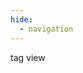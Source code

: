 ```yaml
---
hide:
  - navigation
---
```


<div class="btn btn-primary" onclick="window.location.href = 'tags'">
	tag view
</div>

<div class="gallery"></div> 

<script>

// --------------------------------	//
//                            		//
//	  Gamefied version		    	//
//                            		//
// -------------------------------- //
var urlParams = new URLSearchParams(window.location.search);
if(urlParams.has('gamified')) {
	alert("Congratulations! You have chosen the gamified version! This is still under (secret) development, so stay tuned!");
}

// --------------------------------	//
//                            		//
//	  Initialize			    	//
//                            		//
// -------------------------------- //

let section = 'work'

function init(){

	// --------------------------------	//
	// Loop through project data		//
	// -------------------------------- //
	counter = 0;

	// filter data by tag, default is all
	let tag = urlParams.get('tag');
	if (tag) {
		document.querySelector('.gallery').innerHTML = '';
		data.work.values.forEach(function(row) {
			let tags = row[6].split(',');
			if (tags.map(function(x) { return x.trim() }).includes(tag)) {
				addGalleryItem(row,counter);
			}
			counter++;
		});
	} else {
		data.work.values.forEach(function(row) {
			addGalleryItem(row,counter);
			counter++;
		});
	}

}

// --------------------------------	//
// Add gallery item					//
// -------------------------------- //
function addGalleryItem(row,counter) {

	// create a container for the gallery item and gallery tags
	let galleryContainer = document.createElement('div');
	galleryContainer.className = 'gallery-container';

	// --------------------------------	//
	// gallery item						//
	// -------------------------------- //
	let galleryItem = document.createElement('div');
	galleryItem.className = 'gallery-item';

	// link
	let link = document.createElement('a');
	link.href = 'project/?id='+counter; 
	// counter++;

	// image
	let img = document.createElement('img');
	img.src = '../'+section+'/images/'+row[4]; 
	img.alt = row[1]; 

	// caption
	let caption = document.createElement('div');
	caption.className = 'caption';
	caption.innerHTML = row[0]+'<br>'+row[1]; 
	
	// hover effect
	img.style.filter = "grayscale(100%)";
	img.onmouseover = function() {
		img.style.filter = "grayscale(0%)";
	}
	img.onmouseout = function() {
		img.style.filter = "grayscale(100%)";
	}
	caption.onmouseover = function() {
		img.style.filter = "grayscale(0%)";
	}
	caption.onmouseout = function() {
		img.style.filter = "grayscale(100%)";
	}

	// append elements
	link.appendChild(img);
	link.appendChild(caption);
	galleryItem.appendChild(link);

	// append elements
	galleryContainer.appendChild(galleryItem);

	// --------------------------------	//
	// tags								//
	// -------------------------------- //
	let tags = row[6];
	if (tags) {
		let tagList = tags.split(','); // Split the tags by comma
		let tagContainer = document.createElement('div');
		tagContainer.className = 'tag-container';

		tagList.forEach(function(tag) {
			let tagItem = document.createElement('span');
			tagItem.className = 'tag';
			tagItem.textContent = tag.trim();
			// get rid of the leading and trailing white spaces
			tag = tag.trim();
			tagItem.onclick = function() {
				window.location.search = '?tag='+tag;
			}
			// add title attribute
			tagItem.title = tag;
			// set cursor to pointer
			tagItem.style.cursor = "pointer";
			tagContainer.appendChild(tagItem);
		});

		// galleryItem.appendChild(tagContainer);
		galleryContainer.appendChild(tagContainer);
	}

	document.querySelector('.gallery').appendChild(galleryContainer);
}

</script>